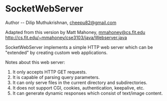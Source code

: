 # SocketWebServer
Author -- Dilip Muthukrishnan, cheepu82@gmail.com

Adapted from this version by Matt Mahoney, mmahoney@cs.fit.edu
http://cs.fit.edu/~mmahoney/cse3103/java/Webserver.java

SocketWebServer implements a simple HTTP web server which can be
"extended" by creating custom web applications.

Notes about this web server: 

1. It only accepts HTTP GET requests.
2. It is capable of parsing query parameters.
3. It can only serve files in the current directory and subdirectories.
4. It does not support CGI, cookies, authentication, keepalive, etc.
5. It can generate dynamic responses which consist of text/image content.
